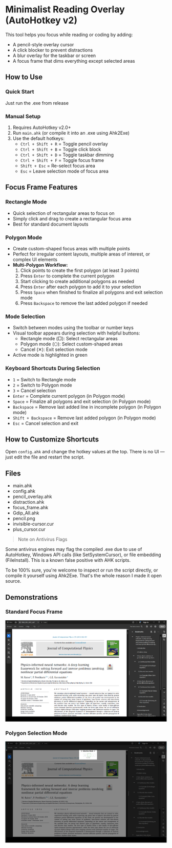 # Minimalist Reading Overlay (AutoHotkey v2)

This tool helps you focus while reading or coding by adding:
- A pencil-style overlay cursor
- A click blocker to prevent distractions
- A blur overlay for the taskbar or screen
- A focus frame that dims everything except selected areas

## How to Use

### Quick Start
Just run the .exe from release

### Manual Setup
1. Requires AutoHotkey v2.0+
2. Run `main.ahk` (or compile it into an .exe using Ahk2Exe)
3. Use the default hotkeys:
   - `Ctrl + Shift + R` = Toggle pencil overlay
   - `Ctrl + Shift + B` = Toggle click block
   - `Ctrl + Shift + D` = Toggle taskbar dimming
   - `Ctrl + Shift + F` = Toggle focus frame
   - `Shift + Esc` = Re-select focus area
   - `Esc` = Leave selection mode of focus area

## Focus Frame Features

### Rectangle Mode
- Quick selection of rectangular areas to focus on
- Simply click and drag to create a rectangular focus area
- Best for standard document layouts

### Polygon Mode
- Create custom-shaped focus areas with multiple points
- Perfect for irregular content layouts, multiple areas of interest, or complex UI elements
- **Multi-Polygon Workflow:**
  1. Click points to create the first polygon (at least 3 points)
  2. Press `Enter` to complete the current polygon
  3. Start clicking to create additional polygons as needed
  4. Press `Enter` after each polygon to add it to your selection
  5. Press `Space` when finished to finalize all polygons and exit selection mode
  6. Press `Backspace` to remove the last added polygon if needed

### Mode Selection
- Switch between modes using the toolbar or number keys
- Visual toolbar appears during selection with helpful buttons:
  - Rectangle mode (□): Select rectangular areas
  - Polygon mode (⬡): Select custom-shaped areas
  - Cancel (✕): Exit selection mode
- Active mode is highlighted in green

### Keyboard Shortcuts During Selection
- `1` = Switch to Rectangle mode
- `2` = Switch to Polygon mode
- `3` = Cancel selection
- `Enter` = Complete current polygon (in Polygon mode)
- `Space` = Finalize all polygons and exit selection (in Polygon mode)
- `Backspace` = Remove last added line in incomplete polygon (in Polygon mode)
- `Shift + Backspace` = Remove last added polygon (in Polygon mode)
- `Esc` = Cancel selection and exit

## How to Customize Shortcuts

Open `config.ahk` and change the hotkey values at the top.
There is no UI — just edit the file and restart the script.

## Files

- main.ahk
- config.ahk
- pencil_overlay.ahk
- distraction.ahk
- focus_frame.ahk
- Gdip_All.ahk
- pencil.png
- invisible-cursor.cur
- plus_cursor.cur

> Note on Antivirus Flags

Some antivirus engines may flag the compiled .exe due to use of AutoHotkey, Windows API calls (like SetSystemCursor), or file embedding (FileInstall).
This is a known false positive with AHK scripts.

To be 100% sure, you're welcome to inspect or run the script directly, or compile it yourself using Ahk2Exe. That's the whole reason I made it open source.

## Demonstrations

### Standard Focus Frame
![Focus Frame Demo](https://github.com/oxzoid/reading-focus-overlay/blob/ccb5584d5956c22cc779049e43a8d4b9c8c40223/6qTwpI3Q1Y.gif)

### Polygon Selection Mode
![Polygon Selection Demo](https://github.com/oxzoid/reading-focus-overlay/blob/ca896257ffe135c673048562e4a11c39264b3c9c/reading_focus_overlay_zY21JMZIbu.gif)
